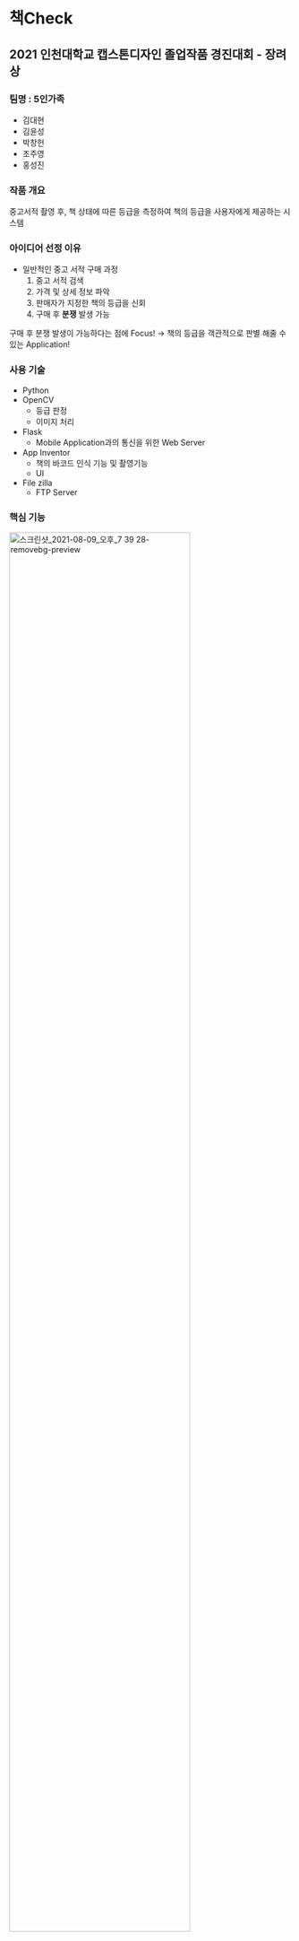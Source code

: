 # 책Check
## 2021 인천대학교 캡스톤디자인 졸업작품 경진대회 - 장려상

### 팀명 : 5인가족
- 김대현
- 김윤성
- 박창헌
- 조주영
- 홍성진

### 작품 개요
중고서적 촬영 후, 책 상태에 따른 등급을 측정하여 책의 등급을 사용자에게 제공하는 시스템

### 아이디어 선정 이유
- 일반적인 중고 서적 구매 과정
	1. 중고 서적 검색
	2. 가격 및 상세 정보 파악
	3. 판매자가 지정한 책의 등급을 신회
	4. 구매 후 **분쟁** 발생 가능

구매 후 분쟁 발생이 가능하다는 점에 Focus!
-> 책의 등급을 객관적으로 판별 해줄 수 있는 Application!

### 사용 기술
- Python
- OpenCV
	- 등급 판정
	- 이미지 처리
- Flask
	- Mobile Application과의 통신을 위한 Web Server
- App Inventor
	- 책의 바코드 인식 기능 및 촬영기능
	- UI
- File zilla
	- FTP Server

### 핵심 기능
<img width="80%" alt="스크린샷_2021-08-09_오후_7 39 28-removebg-preview" src="https://user-images.githubusercontent.com/56334761/128695330-54f86fb8-c219-4266-84a5-63add0d51a94.png">

1. Kakao API를 통해 불러온 원본 이미지와, 촬영된 이미지의 크기를 맞추어 두 개의 이미지를 전처리
2. 전처리 된 두 이미지를 비교하여 픽셀 단위로 노이즈 산출
3. 기존 이미지의 비율과 산출된 노이즈를 근거로 등급 판정

### 작품 시연
1. 시작 화면
![시작](https://user-images.githubusercontent.com/56334761/128700006-34115c9f-01d6-4ba0-9a2d-c589c589f899.PNG)

2. 초기 화면
![초기](https://user-images.githubusercontent.com/56334761/128700015-c2c53e14-a998-4773-81e6-5d8484d20899.PNG)

3. ISBN 스캔 화면
![isbn](https://user-images.githubusercontent.com/56334761/128700026-abeb65cb-da9e-41d4-94e3-dfbe0f873d58.PNG)

4. 스캔 완료 후 화면
![스캔후](https://user-images.githubusercontent.com/56334761/128700033-1b87918d-3693-4a55-a04d-e947561c33b9.PNG)

5. 등급 판정 화면
![왼료](https://user-images.githubusercontent.com/56334761/128700040-59278694-fd6f-4f6f-9a07-0e18b1f73d97.PNG)



